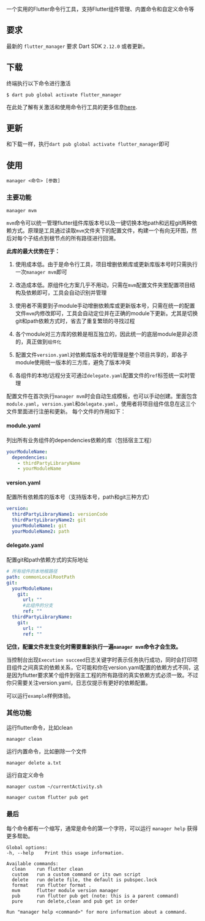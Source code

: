 一个实用的Flutter命令行工具，支持Flutter组件管理、内置命令和自定义命令等

## 要求

最新的 `flutter_manager` 要求 Dart SDK `2.12.0` 或者更新。

## 下载

终端执行以下命令进行激活

```
$ dart pub global activate flutter_manager
```

在此处了解有关激活和使用命令行工具的更多信息[here](https://www.dartlang.org/tools/pub/cmd/pub-global).

## 更新

和下载一样，执行`dart pub global activate flutter_manager`即可

## 使用

```
manager <命令> [参数]
```

### 主要功能

```
manager mvm
```

`mvm`命令可以统一管理flutter组件库版本号以及一键切换本地path和远程git两种依赖方式。原理是工具通过读取`mvm`文件夹下的配置文件，构建一个有向无环图，然后对每个子结点到根节点的所有路径进行回溯。

**此库的最大优势在于：**

1. 使用成本低。由于是命令行工具，项目增删依赖库或更新库版本号时只需执行一次`manager mvm`即可

2. 改造成本低。原组件化方案几乎不用动，只需在`mvm`配置文件夹里配置项目结构及依赖即可，工具会自动识别并管理

3. 使用者不需要到子module手动增删依赖库或更新版本号，只需在统一的配置文件`mvm`内修改即可，工具会自动定位并在正确的module下更新。尤其是切换git和path依赖方式时，省去了重复繁琐的寻找过程

4. 各个module对三方库的依赖是相互独立的，因此统一的底层module是非必须的，真正做到`组件化`

5. 配置文件`version.yaml`对依赖库版本号的管理是整个项目共享的，即各子module使用统一版本的三方库，避免了版本冲突

6. 各组件的本地/远程分支可通过`delegate.yaml`配置文件的`ref`标签统一实时管理


配置文件在首次执行`manager mvm`时会自动生成模板，也可以手动创建。里面包含`module.yaml`，`version.yaml`和`delegate.yaml`，使用者将项目组件信息在这三个文件里面进行注册和更新。
每个文件的作用如下：

#### module.yaml

列出所有业务组件的dependencies依赖的库（包括宿主工程）

```yaml
yourModuleName:
  dependencies:
    - thirdPartyLibraryName
    - yourModuleName
```

#### version.yaml

配置所有依赖库的版本号（支持版本号，path和git三种方式）

```yaml
version:
  thirdPartyLibraryName1: versionCode
  thirdPartyLibraryName2: git
  yourModuleName1: git
  yourModuleName2: path
```

#### delegate.yaml

配置git和path依赖方式的实际地址

```yaml
# 所有组件的本地根路径
path: commonLocalRootPath
git:
  yourModuleName:
    git:
      url: ""
      #此组件的分支
      ref: ""
  thirdPartyLibraryName:
    git:
      url: ""
      ref: ""
```

**记住，配置文件发生变化时需要重新执行一遍`manager mvm`命令才会生效。**

当控制台出现`Execution succeed`日志关键字时表示任务执行成功，同时会打印项目组件之间真实的依赖关系，它可能和你在version.yaml配置的依赖方式不同，这是因为flutter要求某个组件到宿主工程的所有路径的真实依赖方式必须一致。不过你只需要关注version.yaml，日志仅提示有更好的依赖配置。

可以运行`example`样例体验。

### 其他功能

运行flutter命令，比如clean

```
manager clean
```

运行内置命令，比如删除一个文件

```
manager delete a.txt
```

运行自定义命令

```
manager custom ~/currentActivity.sh
```

```
manager custom flutter pub get
```

### 最后

每个命令都有一个缩写，通常是命令的第一个字符，可以运行 `manager help` 获得更多帮助。

```
Global options:
-h, --help    Print this usage information.

Available commands:
  clean    run flutter clean
  custom   run a custom command or its own script
  delete   run delete file, the default is pubspec.lock
  format   run flutter format .
  mvm      flutter module version manager
  pub      run flutter pub get (note: this is a parent command)
  pure     run delete,clean and pub get in order

Run "manager help <command>" for more information about a command.

```
